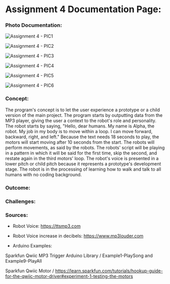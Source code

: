 # Assignment 4 Documentation Page:

### Photo Documentation:

![Assignment 4 - PIC1](https://user-images.githubusercontent.com/60816393/95026496-bbca5480-06a2-11eb-8537-6ad1317a4a28.jpeg)

![Assignment 4 - PIC2](https://user-images.githubusercontent.com/60816393/95026494-bb31be00-06a2-11eb-9ac2-4712a358b0e9.jpeg)

![Assignment 4 - PIC3](https://user-images.githubusercontent.com/60816393/95026493-ba992780-06a2-11eb-9080-b97f163c5245.jpeg)

![Assignment 4 - PIC4](https://user-images.githubusercontent.com/60816393/95026491-ba009100-06a2-11eb-99c2-186bacd3949c.jpeg)

![Assignment 4 - PIC5](https://user-images.githubusercontent.com/60816393/95026489-b8cf6400-06a2-11eb-87a2-7f4210268ede.jpeg)

![Assignment 4 - PIC6](https://user-images.githubusercontent.com/60816393/95026485-b705a080-06a2-11eb-814e-7d115150b3c2.jpeg)


### Concept:
The program's concept is to let the user experience a prototype or a child version of the main project. The program starts by outputting data from the MP3 player, giving the user a context to the robot's role and personality. The robot starts by saying, "Hello, dear humans. My name is Alpha, the robot. My job in my body is to move within a loop. I can move forward, backward, right, and left." Because the text needs 18 seconds to play, the motors will start moving after 10 seconds from the start. The robots will perform movements, as said by the robots. The robots' script will be playing in a pattern in which it will be said for the first time, skip the second, and restate again in the third motors' loop. The robot's voice is presented in a lower pitch or child pitch because it represents a prototype's development stage. The robot is in the processing of learning how to walk and talk to all humans with no coding background.

### Outcome:

### Challenges:

### Sources:

- Robot Voice:
https://ttsmp3.com

- Robot Voice increase in decibels:
https://www.mp3louder.com

- Arduino Examples: 

Sparkfun Qwiic MP3 Trigger Arduino Library / Example1-PlaySong and Example9-PlayAll

Sparkfun Qwiic Motor / https://learn.sparkfun.com/tutorials/hookup-guide-for-the-qwiic-motor-driver#experiment-1-testing-the-motors

